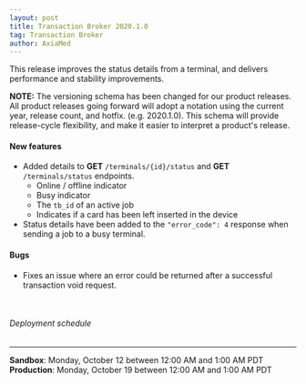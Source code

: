 ```yaml
---
layout: post
title: Transaction Broker 2020.1.0
tag: Transaction Broker
author: AxiaMed
---
```


This release improves the status details from a terminal, and delivers performance and stability improvements.

**NOTE:** The versioning schema has been changed for our product releases. All product releases going forward will adopt a notation using the current year, release count, and hotfix. (e.g. 2020.1.0). This schema will provide release-cycle flexibility, and make it easier to interpret a product's release. 

#### New features
* Added details to **GET** `/terminals/{id}/status` and **GET** `/terminals/status` endpoints.  
    * Online / offline indicator
    * Busy indicator
    * The `tb_id` of an active job
    * Indicates if a card has been left inserted in the device
*  Status details have been added to the `"error_code": 4` response when sending a job to a busy terminal.

#### Bugs
* Fixes an issue where an error could be returned after a successful transaction void request. 

&nbsp;  
###### Deployment schedule
* * *
**Sandbox**: Monday, October 12 between 12:00 AM and 1:00 AM PDT
<br>
**Production**: Monday, October 19 between 12:00 AM and 1:00 AM PDT

